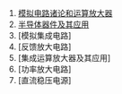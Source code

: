 1. [模拟电路诸论和运算放大器](md/模拟电路诸论和运算放大器.md)
2. [半导体器件及其应用](md/半导体器件及其应用.md)
3. [模拟集成电路]
4. [反馈放大电路]
5. [集成运算放大器及其应用]
6. [功率放大电路]
7. [直流稳压电源]
